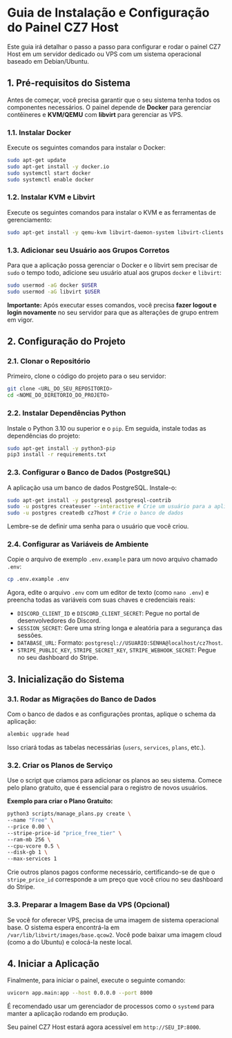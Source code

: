# Guia de Instalação e Configuração do Painel CZ7 Host

Este guia irá detalhar o passo a passo para configurar e rodar o painel CZ7 Host em um servidor dedicado ou VPS com um sistema operacional baseado em Debian/Ubuntu.

## 1. Pré-requisitos do Sistema

Antes de começar, você precisa garantir que o seu sistema tenha todos os componentes necessários. O painel depende de **Docker** para gerenciar contêineres e **KVM/QEMU** com **libvirt** para gerenciar as VPS.

### 1.1. Instalar Docker
Execute os seguintes comandos para instalar o Docker:
```bash
sudo apt-get update
sudo apt-get install -y docker.io
sudo systemctl start docker
sudo systemctl enable docker
```

### 1.2. Instalar KVM e Libvirt
Execute os seguintes comandos para instalar o KVM e as ferramentas de gerenciamento:
```bash
sudo apt-get install -y qemu-kvm libvirt-daemon-system libvirt-clients bridge-utils
```

### 1.3. Adicionar seu Usuário aos Grupos Corretos
Para que a aplicação possa gerenciar o Docker e o libvirt sem precisar de `sudo` o tempo todo, adicione seu usuário atual aos grupos `docker` e `libvirt`:
```bash
sudo usermod -aG docker $USER
sudo usermod -aG libvirt $USER
```
**Importante:** Após executar esses comandos, você precisa **fazer logout e login novamente** no seu servidor para que as alterações de grupo entrem em vigor.

## 2. Configuração do Projeto

### 2.1. Clonar o Repositório
Primeiro, clone o código do projeto para o seu servidor:
```bash
git clone <URL_DO_SEU_REPOSITORIO>
cd <NOME_DO_DIRETORIO_DO_PROJETO>
```

### 2.2. Instalar Dependências Python
Instale o Python 3.10 ou superior e o `pip`. Em seguida, instale todas as dependências do projeto:
```bash
sudo apt-get install -y python3-pip
pip3 install -r requirements.txt
```

### 2.3. Configurar o Banco de Dados (PostgreSQL)
A aplicação usa um banco de dados PostgreSQL. Instale-o:
```bash
sudo apt-get install -y postgresql postgresql-contrib
sudo -u postgres createuser --interactive # Crie um usuário para a aplicação
sudo -u postgres createdb cz7host # Crie o banco de dados
```
Lembre-se de definir uma senha para o usuário que você criou.

### 2.4. Configurar as Variáveis de Ambiente
Copie o arquivo de exemplo `.env.example` para um novo arquivo chamado `.env`:
```bash
cp .env.example .env
```
Agora, edite o arquivo `.env` com um editor de texto (como `nano .env`) e preencha todas as variáveis com suas chaves e credenciais reais:

*   `DISCORD_CLIENT_ID` e `DISCORD_CLIENT_SECRET`: Pegue no portal de desenvolvedores do Discord.
*   `SESSION_SECRET`: Gere uma string longa e aleatória para a segurança das sessões.
*   `DATABASE_URL`: Formato: `postgresql://USUARIO:SENHA@localhost/cz7host`.
*   `STRIPE_PUBLIC_KEY`, `STRIPE_SECRET_KEY`, `STRIPE_WEBHOOK_SECRET`: Pegue no seu dashboard do Stripe.

## 3. Inicialização do Sistema

### 3.1. Rodar as Migrações do Banco de Dados
Com o banco de dados e as configurações prontas, aplique o schema da aplicação:
```bash
alembic upgrade head
```
Isso criará todas as tabelas necessárias (`users`, `services`, `plans`, etc.).

### 3.2. Criar os Planos de Serviço
Use o script que criamos para adicionar os planos ao seu sistema. Comece pelo plano gratuito, que é essencial para o registro de novos usuários.

**Exemplo para criar o Plano Gratuito:**
```bash
python3 scripts/manage_plans.py create \
--name "Free" \
--price 0.00 \
--stripe-price-id "price_free_tier" \
--ram-mb 256 \
--cpu-vcore 0.5 \
--disk-gb 1 \
--max-services 1
```
Crie outros planos pagos conforme necessário, certificando-se de que o `stripe_price_id` corresponde a um preço que você criou no seu dashboard do Stripe.

### 3.3. Preparar a Imagem Base da VPS (Opcional)
Se você for oferecer VPS, precisa de uma imagem de sistema operacional base. O sistema espera encontrá-la em `/var/lib/libvirt/images/base.qcow2`. Você pode baixar uma imagem cloud (como a do Ubuntu) e colocá-la neste local.

## 4. Iniciar a Aplicação

Finalmente, para iniciar o painel, execute o seguinte comando:
```bash
uvicorn app.main:app --host 0.0.0.0 --port 8000
```
É recomendado usar um gerenciador de processos como o `systemd` para manter a aplicação rodando em produção.

Seu painel CZ7 Host estará agora acessível em `http://SEU_IP:8000`.